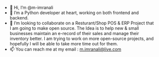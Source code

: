 - 👋 Hi, I’m @m-imranali
- 👀 I’m a Python developer at heart, working on both frontend and backend.
- 💞️ I’m looking to collaborate on a Resturant/Shop POS & ERP Project that I am going to make open source. 
     The Idea is to help new & small businesses maintain an e-record of their sales and manage their inventory better.
     I am trying to work on more open-source projects, and hopefully I will be able to take more time out for them.
- 📫 You can reach me at my email : m.imranali@live.com

<!---
m-imranali/m-imranali is a ✨ special ✨ repository because its `README.md` (this file) appears on your GitHub profile.
You can click the Preview link to take a look at your changes.
--->
